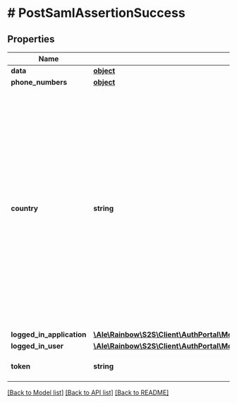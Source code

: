 # # PostSamlAssertionSuccess

## Properties

Name | Type | Description | Notes
------------ | ------------- | ------------- | -------------
**data** | [**object**](.md) |  | [optional] 
**phone_numbers** | [**object**](.md) |  | [optional] 
**country** | **string** | Phone number country (ISO 3166-1 alpha3 format) &lt;br/&gt;&#x60;country&#x60; field is automatically computed using the following algorithm when creating/updating a phoneNumber entry: - If &#x60;number&#x60; is provided and is in E164 format, &#x60;country&#x60; is computed from E164 number - Else if &#x60;country&#x60; field is provided in the phoneNumber entry, this one is used - Else user &#x60;country&#x60; field is used | 
**logged_in_application** | [**\Ale\Rainbow\S2S\Client\AuthPortal\Model\GetBasicLoginSuccessLoggedInApplication**](GetBasicLoginSuccessLoggedInApplication.md) |  | 
**logged_in_user** | [**\Ale\Rainbow\S2S\Client\AuthPortal\Model\PostSamlAssertionSuccessLoggedInUser**](PostSamlAssertionSuccessLoggedInUser.md) |  | 
**token** | **string** | JsonWebToken to use for all API requests | 

[[Back to Model list]](../../README.md#documentation-for-models) [[Back to API list]](../../README.md#documentation-for-api-endpoints) [[Back to README]](../../README.md)


